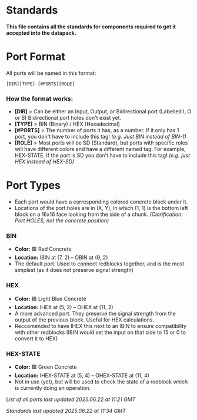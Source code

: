# Standards

**This file contains all the standards for components required to get it accepted into the datapack.**

# Port Format
All ports will be named in this format:

`[DIR][TYPE]-[#PORTS][ROLE]`

### How the format works:

- **[DIR]** > Can be either an Input, Output, or Bidirectional port (Labelled I, O or B) Bidirectional port holes don't exist yet.
- **[TYPE]** > BIN (Binary) / HEX (Hexadecimal)
- **[#PORTS]** > The number of ports it has, as a number. If it only has 1 port, you don't have to include this tag! _(e.g. Just BIN instead of BIN-1)_
- **[ROLE]** > Most ports will be SD (Standard), but ports with specific roles will have different colors and have a different named tag. For example, HEX-STATE. If the port is SD you don't have to include this tag! _(e.g. just HEX instead of HEX-SD)_

# Port Types

- Each port would have a corresponding colored concrete block under it. 
- Locations of the port holes are in (X, Y), in which (1, 1) is the bottom left block on a 16x16 face looking from the side of a chunk. _(Clarification: Port HOLES, not the concrete position)_


### BIN
- **Color:** 🟥 Red Concrete
- **Location:** IBIN at (7, 2) – OBIN at (9, 2) 
- The default port. Used to connect redblocks together, and is the most simplest (as it does not preserve signal strength)

### HEX
- **Color:** 🟦 Light Blue Concrete
- **Location:** IHEX at (5, 2) – OHEX at (11, 2)
- A more advanced port. They preserve the signal strength from the output of the previous block. Useful for HEX calculations.
- Reccomended to have IHEX this next to an IBIN to ensure compatibility with other redblocks (IBIN would set the input on that side to 15 or 0 to convert it to HEX)

### HEX-STATE
- **Color:** 🟩 Green Concrete
- **Location:** IHEX-STATE at (5, 4) – OHEX-STATE at (11, 4)
- Not in use (yet), but will be used to check the state of a redblock which is currently doing an operation.

_List of all ports last updated 2025.06.22 at 11:21 GMT_

_Standards last updated 2025.06.22 at 11:34 GMT_


